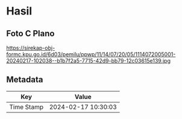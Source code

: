 # Hasil

## Foto C Plano

https://sirekap-obj-formc.kpu.go.id/6d03/pemilu/ppwp/11/14/07/20/05/1114072005001-20240217-102038--b1b7f2a5-7715-42d9-bb79-12c03615e139.jpg


## Metadata

| Key        | Value               |
| ---------- | ------------------- |
| Time Stamp | 2024-02-17 10:30:03 |



